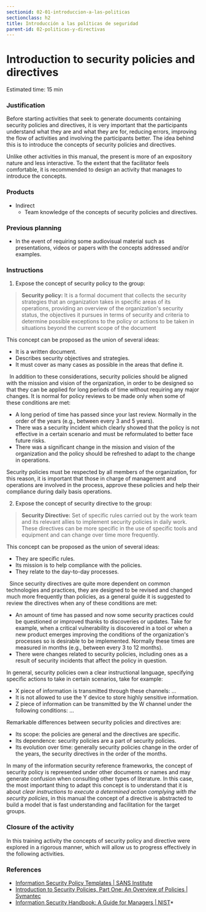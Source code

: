 ```yaml
---
sectionid: 02-01-introduccion-a-las-politicas
sectionclass: h2
title: Introducción a las políticas de seguridad
parent-id: 02-politicas-y-directivas
---
```

# Introduction to security policies and directives
Estimated time: 15 min

### Justification
Before starting activities that seek to generate documents containing security policies and directives, it is very important that the participants understand what they are and what they are for, reducing errors, improving the flow of activities and involving the participants better. The idea behind this is to introduce the concepts of security policies and directives.

Unlike other activities in this manual, the present is more of an expository nature and less interactive. To the extent that the facilitator feels comfortable, it is recommended to design an activity that manages to introduce the concepts.

### Products
* Indirect
  * Team knowledge of the concepts of security policies and directives.

### Previous planning
* In the event of requiring some audiovisual material such as presentations, videos or papers with the concepts addressed and/or examples.

### Instructions
1. Expose the concept of security policy to the group:

  > **Security policy:** It is a formal document that collects the security strategies that an organization takes in specific areas of its operations, providing an overview of the  organization's security status, the objectives it pursues in terms of security and criteria to determine possible exceptions to the policy or actions to be taken in situations beyond the current scope of the document

 This concept can be proposed as the union of several ideas:
* It is a written document.
* Describes security objectives and strategies.
* It must cover as many cases as possible in the areas that define it.

  In addition to these considerations, security policies should be aligned with the mission and vision of the organization, in order to be designed so that they can be applied for long periods of time without requiring any major changes. It is normal for policy reviews to be made only when some of these conditions are met:

* A long period of time has passed since your last review. Normally in the order of the years (e.g., between every 3 and 5 years).
* There was a security incident which clearly showed that the policy is not effective in a certain scenario and must be reformulated to better face future risks.
* There was a significant change in the mission and vision of the organization and the policy should be refreshed to adapt to the change in operations.

Security policies must be respected by all members of the organization, for this reason, it is important that those in charge of management and operations are involved in the process, approve these policies and help their compliance during daily basis operations.

2. Expose the concept of security directive to the group:

 > **Security Directive:** Set of specific rules carried out by the work team and its relevant allies to implement security policies in daily work. These directives can be more specific in the use of specific tools and equipment and can change over time more frequently.

This concept can be proposed as the union of several ideas:
* They are specific rules.
* Its mission is to help compliance with the policies.
* They relate to the day-to-day processes.

  Since security directives are quite more dependent on common technologies and practices, they are designed to be revised and changed much more frequently than policies, as a general guide it is suggested to review the directives when any of these conditions are met:
* An amount of time has passed and now some security practices could be questioned or improved thanks to discoveries or updates. Take for example, when a critical vulnerability is discovered in a tool or when a new product emerges improving the conditions of the organization's processes so is desirable to be implemented. Normally these times are measured in months (e.g., between every 3 to 12 months).
* There were changes related to security policies, including ones as a result of security incidents that affect the policy in question.

In general, security policies own a clear instructional language, specifying specific actions to take in certain scenarios, take for example:
* X piece of information is transmitted through these channels: ...
* It is not allowed to use the Y device to store highly sensitive information.
* Z piece of information can be transmitted by the W channel under the following conditions: ...

Remarkable differences between security policies and directives are:
* Its scope: the policies are general and the directives are specific.
* Its dependence: security policies are a part of security policies.
* Its evolution over time: generally security policies change in the order of the years, the security directives in the order of the months.

In many of the information security reference frameworks, the concept of security policy is represented under other documents or names and may generate confusion when consulting other types of literature. In this case, the most important thing to adapt this concept is to understand that it is about *clear instructions to execute a determined action complying with the security policies*, in this manual the concept of a directive is abstracted to build a model that is fast understanding and facilitation for the target groups.

### Closure of the activity
In this training activity the concepts of security policy and directive were explored in a rigorous manner, which will allow us to progress effectively in the following activities.

### References
* [Information Security Policy Templates | SANS Institute](https://www.sans.org/security-resources/policies)
* [Introduction to Security Policies, Part One: An Overview of Policies | Symantec](https://www.symantec.com/connect/articles/introduction-security-policies-part-one-overview-policies)
* [Information Security Handbook: A Guide for Managers | NIST](http://nvlpubs.nist.gov/nistpubs/Legacy/SP/nistspecialpublication800-100.pdf)* 